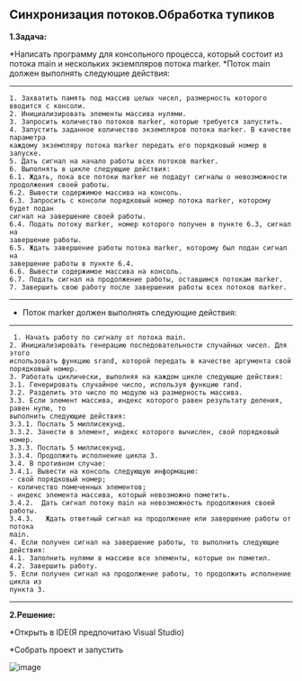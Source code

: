 **Синхронизация потоков.Обработка тупиков**
--------------------------
**1.Задача:**

*Написать программу для консольного процесса, который состоит из потока main и 
нескольких экземпляров потока marker. 
 *Поток main должен выполнять следующие действия: 
 
 ----------------------------
    1. Захватить память под массив целых чисел, размерность которого вводится с консоли. 
    2. Инициализировать элементы массива нулями. 
    3. Запросить количество потоков marker, которые требуется запустить. 
    4. Запустить заданное количество экземпляров потока marker. В качестве параметра 
    каждому экземпляру потока marker передать его порядковый номер в запуске. 
    5. Дать сигнал на начало работы всех потоков marker. 
    6. Выполнять в цикле следующие действия: 
    6.1. Ждать, пока все потоки marker не подадут сигналы о невозможности 
    продолжения своей работы. 
    6.2. Вывести содержимое массива на консоль. 
    6.3. Запросить с консоли порядковый номер потока marker, которому будет подан 
    сигнал на завершение своей работы. 
    6.4. Подать потоку marker, номер которого получен в пункте 6.3, сигнал на 
    завершение работы. 
    6.5. Ждать завершение работы потока marker, которому был подан сигнал на 
    завершение работы в пункте 6.4. 
    6.6. Вывести содержимое массива на консоль. 
    6.7. Подать сигнал на продолжение работы, оставшимся потокам marker. 
    7. Завершить свою работу после завершения работы всех потоков marker.
--------------------------------
* Поток marker должен выполнять следующие действия: 
----------------------------
     1. Начать работу по сигналу от потока main. 
    2. Инициализировать генерацию последовательности случайных чисел. Для этого 
    использовать функцию srand, которой передать в качестве аргумента свой 
    порядковый номер. 
    3. Работать циклически, выполняя на каждом цикле следующие действия: 
    3.1. Генерировать случайное число, используя функцию rand.  
    3.2. Разделить это число по модулю на размерность массива. 
    3.3. Если элемент массива, индекс которого равен результату деления, равен нулю, то 
    выполнить следующие действия: 
    3.3.1. Поспать 5 миллисекунд.
    3.3.2. Занести в элемент, индекс которого вычислен, свой порядковый номер.
    3.3.3. Поспать 5 миллисекунд.
    3.3.4. Продолжить исполнение цикла 3. 
    3.4. В противном случае: 
    3.4.1. Вывести на консоль следующую информацию:  
    - свой порядковый номер;
    - количество помеченных элементов;
    - индекс элемента массива, который невозможно пометить. 
    3.4.2.  Дать сигнал потоку main на невозможность продолжения своей работы.
    3.4.3.   Ждать ответный сигнал на продолжение или завершение работы от потока 
    main. 
    4. Если получен сигнал на завершение работы, то выполнить следующие действия: 
    4.1. Заполнить нулями в массиве все элементы, которые он пометил. 
    4.2. Завершить работу. 
    5. Если получен сигнал на продолжение работы, то продолжить исполнение цикла из 
    пункта 3.
--------------------------------
**2.Решение:**

  *Открыть в IDE(Я предпочитаю Visual Studio)
 
  *Собрать проект и запустить
  
 ![image](https://github.com/user-attachments/assets/8cd07266-8ea2-40eb-9029-d995726eaff7)

